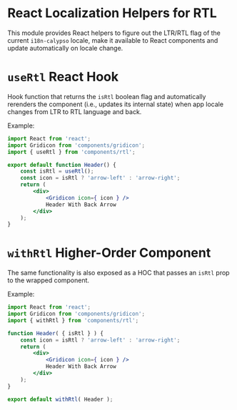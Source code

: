 # React Localization Helpers for RTL

This module provides React helpers to figure out the LTR/RTL flag of the current `i18n-calypso`
locale, make it available to React components and update automatically on locale change.

# `useRtl` React Hook

Hook function that returns the `isRtl` boolean flag and automatically rerenders the component
(i.e., updates its internal state) when app locale changes from LTR to RTL language and back.

Example:

```jsx
import React from 'react';
import Gridicon from 'components/gridicon';
import { useRtl } from 'components/rtl';

export default function Header() {
	const isRtl = useRtl();
	const icon = isRtl ? 'arrow-left' : 'arrow-right';
	return (
		<div>
			<Gridicon icon={ icon } />
			Header With Back Arrow
		</div>
	);
}
```

# `withRtl` Higher-Order Component

The same functionality is also exposed as a HOC that passes an `isRtl` prop to the wrapped component.

Example:

```jsx
import React from 'react';
import Gridicon from 'components/gridicon';
import { withRtl } from 'components/rtl';

function Header( { isRtl } ) {
	const icon = isRtl ? 'arrow-left' : 'arrow-right';
	return (
		<div>
			<Gridicon icon={ icon } />
			Header With Back Arrow
		</div>
	);
}

export default withRtl( Header );
```
